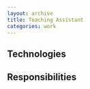 ```yaml
---
layout: archive
title: Teaching Assistant
categories: work
---
```


## Technologies

## Responsibilities
